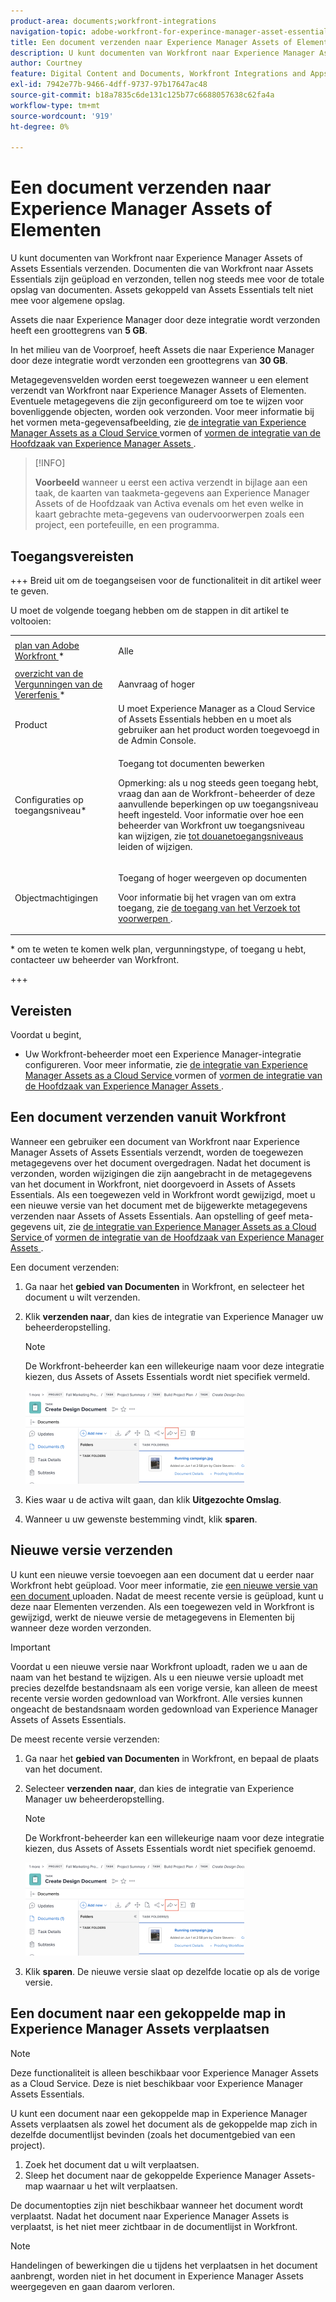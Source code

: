 ```yaml
---
product-area: documents;workfront-integrations
navigation-topic: adobe-workfront-for-experince-manager-asset-essentials
title: Een document verzenden naar Experience Manager Assets of Elementen
description: U kunt documenten van Workfront naar Experience Manager Assets of Assets Essentials verzenden. Documenten die van Workfront naar Assets Essentials zijn geüpload en verzonden, tellen nog steeds mee voor de totale opslag van documenten. Assets gekoppeld van Assets Essentials telt niet mee voor algemene opslag.
author: Courtney
feature: Digital Content and Documents, Workfront Integrations and Apps
exl-id: 7942e77b-9466-4dff-9737-97b17647ac48
source-git-commit: b18a7835c6de131c125b77c6688057638c62fa4a
workflow-type: tm+mt
source-wordcount: '919'
ht-degree: 0%

---
```


# Een document verzenden naar Experience Manager Assets of Elementen

U kunt documenten van Workfront naar Experience Manager Assets of Assets Essentials verzenden. Documenten die van Workfront naar Assets Essentials zijn geüpload en verzonden, tellen nog steeds mee voor de totale opslag van documenten. Assets gekoppeld van Assets Essentials telt niet mee voor algemene opslag.

Assets die naar Experience Manager door deze integratie wordt verzonden heeft een groottegrens van **5 GB**.

In het milieu van de Voorproef, heeft Assets die naar Experience Manager door deze integratie wordt verzonden een groottegrens van **30 GB**.

Metagegevensvelden worden eerst toegewezen wanneer u een element verzendt van Workfront naar Experience Manager Assets of Elementen. Eventuele metagegevens die zijn geconfigureerd om toe te wijzen voor bovenliggende objecten, worden ook verzonden. Voor meer informatie bij het vormen meta-gegevensafbeelding, zie [ de integratie van Experience Manager Assets as a Cloud Service ](/help/quicksilver/administration-and-setup/configure-integrations/configure-aacs-integration.md) vormen of [ vormen de integratie van de Hoofdzaak van Experience Manager Assets ](/help/quicksilver/documents/adobe-workfront-for-experience-manager-assets-essentials/setup-asset-essentials.md).

>[!INFO]
>
>**Voorbeeld** wanneer u eerst een activa verzendt in bijlage aan een taak, de kaarten van taakmeta-gegevens aan Experience Manager Assets of de Hoofdzaak van Activa evenals om het even welke in kaart gebrachte meta-gegevens van oudervoorwerpen zoals een project, een portefeuille, en een programma.

## Toegangsvereisten

+++ Breid uit om de toegangseisen voor de functionaliteit in dit artikel weer te geven.

U moet de volgende toegang hebben om de stappen in dit artikel te voltooien:

<table style="table-layout:auto"> 
 <col> 
 <col> 
 <tbody> 
  <tr> 
   <td role="rowheader"><a href="https://business.adobe.com/products/workfront/pricing.html" target="_blank"> plan van Adobe Workfront </a>*</td> 
   <td> <p> Alle</p> </td> 
  </tr> 
  <tr> 
   <td role="rowheader"><a href="../../administration-and-setup/add-users/access-levels-and-object-permissions/wf-licenses.md" class="MCXref xref"> overzicht van de Vergunningen van de Vererfenis </a>*</td> 
   <td> <p>Aanvraag of hoger</p> </td> 
  </tr> 
  <tr> 
   <td role="rowheader">Product</td> 
   <td>U moet Experience Manager as a Cloud Service of Assets Essentials hebben en u moet als gebruiker aan het product worden toegevoegd in de Admin Console.
</td> 
  </tr> 
  <tr> 
   <td role="rowheader">Configuraties op toegangsniveau*</td> 
   <td> <p>Toegang tot documenten bewerken</p> <p>Opmerking: als u nog steeds geen toegang hebt, vraag dan aan de Workfront-beheerder of deze aanvullende beperkingen op uw toegangsniveau heeft ingesteld. Voor informatie over hoe een beheerder van Workfront uw toegangsniveau kan wijzigen, zie <a href="../../administration-and-setup/add-users/configure-and-grant-access/create-modify-access-levels.md" class="MCXref xref"> tot douanetoegangsniveaus </a> leiden of wijzigen.</p> </td> 
  </tr> 
  <tr> 
   <td role="rowheader">Objectmachtigingen</td> 
   <td> <p>Toegang of hoger weergeven op documenten</p> <p>Voor informatie bij het vragen van om extra toegang, zie <a href="../../workfront-basics/grant-and-request-access-to-objects/request-access.md" class="MCXref xref"> de toegang van het Verzoek tot voorwerpen </a>.</p> </td> 
  </tr> 
 </tbody> 
</table>

&#42; om te weten te komen welk plan, vergunningstype, of toegang u hebt, contacteer uw beheerder van Workfront.

+++

## Vereisten

Voordat u begint,

* Uw Workfront-beheerder moet een Experience Manager-integratie configureren. Voor meer informatie, zie [ de integratie van Experience Manager Assets as a Cloud Service ](/help/quicksilver/administration-and-setup/configure-integrations/configure-aacs-integration.md) vormen of [ vormen de integratie van de Hoofdzaak van Experience Manager Assets ](/help/quicksilver/documents/adobe-workfront-for-experience-manager-assets-essentials/setup-asset-essentials.md).


## Een document verzenden vanuit Workfront

Wanneer een gebruiker een document van Workfront naar Experience Manager Assets of Assets Essentials verzendt, worden de toegewezen metagegevens over het document overgedragen. Nadat het document is verzonden, worden wijzigingen die zijn aangebracht in de metagegevens van het document in Workfront, niet doorgevoerd in Assets of Assets Essentials. Als een toegewezen veld in Workfront wordt gewijzigd, moet u een nieuwe versie van het document met de bijgewerkte metagegevens verzenden naar Assets of Assets Essentials. Aan opstelling of geef meta-gegevens uit, zie [ de integratie van Experience Manager Assets as a Cloud Service ](/help/quicksilver/administration-and-setup/configure-integrations/configure-aacs-integration.md) of [ vormen de integratie van de Hoofdzaak van Experience Manager Assets ](../../documents/adobe-workfront-for-experience-manager-assets-essentials/setup-asset-essentials.md).

Een document verzenden:

1. Ga naar het **gebied van Documenten** in Workfront, en selecteer het document u wilt verzenden.
1. Klik **verzenden naar**, dan kies de integratie van Experience Manager uw beheerderopstelling.

   >[!NOTE]
   >
   >De Workfront-beheerder kan een willekeurige naam voor deze integratie kiezen, dus Assets of Assets Essentials wordt niet specifiek vermeld.

   ![ verzendt naar ](assets/copy-of-send-to-in-toolbar-350x149.png)

1. Kies waar u de activa wilt gaan, dan klik **Uitgezochte Omslag**.
1. Wanneer u uw gewenste bestemming vindt, klik **sparen**.

## Nieuwe versie verzenden

U kunt een nieuwe versie toevoegen aan een document dat u eerder naar Workfront hebt geüpload. Voor meer informatie, zie [ een nieuwe versie van een document ](../../documents/managing-documents/upload-new-document-version.md) uploaden. Nadat de meest recente versie is geüpload, kunt u deze naar Elementen verzenden. Als een toegewezen veld in Workfront is gewijzigd, werkt de nieuwe versie de metagegevens in Elementen bij wanneer deze worden verzonden.

>[!IMPORTANT]
>
>Voordat u een nieuwe versie naar Workfront uploadt, raden we u aan de naam van het bestand te wijzigen. Als u een nieuwe versie uploadt met precies dezelfde bestandsnaam als een vorige versie, kan alleen de meest recente versie worden gedownload van Workfront. Alle versies kunnen ongeacht de bestandsnaam worden gedownload van Experience Manager Assets of Assets Essentials.

De meest recente versie verzenden:

1. Ga naar het **gebied van Documenten** in Workfront, en bepaal de plaats van het document.
1. Selecteer **verzenden naar**, dan kies de integratie van Experience Manager uw beheerderopstelling.

   >[!NOTE]
   >
   >De Workfront-beheerder kan een willekeurige naam voor deze integratie kiezen, dus Assets of Assets Essentials wordt niet specifiek genoemd.

   ![ verzendt naar ](assets/copy-of-send-to-in-toolbar-350x149.png)

1. Klik **sparen**. De nieuwe versie slaat op dezelfde locatie op als de vorige versie.

## Een document naar een gekoppelde map in Experience Manager Assets verplaatsen

>[!NOTE]
>
>Deze functionaliteit is alleen beschikbaar voor Experience Manager Assets as a Cloud Service. Deze is niet beschikbaar voor Experience Manager Assets Essentials.

U kunt een document naar een gekoppelde map in Experience Manager Assets verplaatsen als zowel het document als de gekoppelde map zich in dezelfde documentlijst bevinden (zoals het documentgebied van een project).

1. Zoek het document dat u wilt verplaatsen.
1. Sleep het document naar de gekoppelde Experience Manager Assets-map waarnaar u het wilt verplaatsen.

De documentopties zijn niet beschikbaar wanneer het document wordt verplaatst. Nadat het document naar Experience Manager Assets is verplaatst, is het niet meer zichtbaar in de documentlijst in Workfront.

>[!NOTE]
>
> Handelingen of bewerkingen die u tijdens het verplaatsen in het document aanbrengt, worden niet in het document in Experience Manager Assets weergegeven en gaan daarom verloren.

